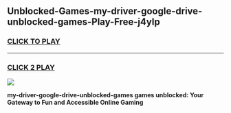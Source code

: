 
## Unblocked-Games-my-driver-google-drive-unblocked-games-Play-Free-j4ylp
<h3>
<a href="https://premium76.site?title=my-driver-google-drive-unblocked-games&ref=12A">CLICK TO PLAY</a></h3>
<hr>

<h3>
<a href="https://premium76.site?title=my-driver-google-drive-unblocked-games&ref=12A">CLICK 2 PLAY</a>
  
</h3>

<a href="https://premium76.site?title=my-driver-google-drive-unblocked-games&ref=12A"><img src="https://clearcache.store/games.png"></a>


**my-driver-google-drive-unblocked-games games unblocked: Your Gateway to Fun and Accessible Online Gaming**
